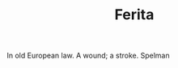 ---
title: Ferita
letter: F
permalink: "/definitions/bld-ferita.html"
body: In old European law. A wound; a stroke. Spelman
published_at: '2018-07-07'
source: Black's Law Dictionary 2nd Ed (1910)
layout: post
---
